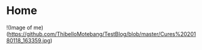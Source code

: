 # Home

!(Image of me)(https://github.com/ThibelloMotebang/TestBlog/blob/master/Cures%2020180118_163359.jpg)
